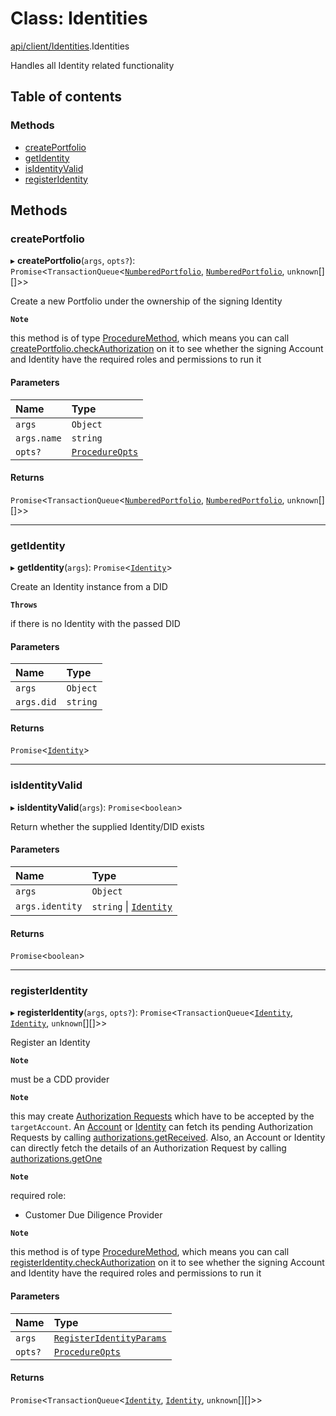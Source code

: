 # Class: Identities

[api/client/Identities](../wiki/api.client.Identities).Identities

Handles all Identity related functionality

## Table of contents

### Methods

- [createPortfolio](../wiki/api.client.Identities.Identities#createportfolio)
- [getIdentity](../wiki/api.client.Identities.Identities#getidentity)
- [isIdentityValid](../wiki/api.client.Identities.Identities#isidentityvalid)
- [registerIdentity](../wiki/api.client.Identities.Identities#registeridentity)

## Methods

### createPortfolio

▸ **createPortfolio**(`args`, `opts?`): `Promise`<`TransactionQueue`<[`NumberedPortfolio`](../wiki/api.entities.NumberedPortfolio.NumberedPortfolio), [`NumberedPortfolio`](../wiki/api.entities.NumberedPortfolio.NumberedPortfolio), `unknown`[][]\>\>

Create a new Portfolio under the ownership of the signing Identity

**`Note`**

 this method is of type [ProcedureMethod](../wiki/types.ProcedureMethod), which means you can call [createPortfolio.checkAuthorization](../wiki/types.ProcedureMethod#checkauthorization)
  on it to see whether the signing Account and Identity have the required roles and permissions to run it

#### Parameters

| Name | Type |
| :------ | :------ |
| `args` | `Object` |
| `args.name` | `string` |
| `opts?` | [`ProcedureOpts`](../wiki/types.ProcedureOpts) |

#### Returns

`Promise`<`TransactionQueue`<[`NumberedPortfolio`](../wiki/api.entities.NumberedPortfolio.NumberedPortfolio), [`NumberedPortfolio`](../wiki/api.entities.NumberedPortfolio.NumberedPortfolio), `unknown`[][]\>\>

___

### getIdentity

▸ **getIdentity**(`args`): `Promise`<[`Identity`](../wiki/api.entities.Identity.Identity)\>

Create an Identity instance from a DID

**`Throws`**

 if there is no Identity with the passed DID

#### Parameters

| Name | Type |
| :------ | :------ |
| `args` | `Object` |
| `args.did` | `string` |

#### Returns

`Promise`<[`Identity`](../wiki/api.entities.Identity.Identity)\>

___

### isIdentityValid

▸ **isIdentityValid**(`args`): `Promise`<`boolean`\>

Return whether the supplied Identity/DID exists

#### Parameters

| Name | Type |
| :------ | :------ |
| `args` | `Object` |
| `args.identity` | `string` \| [`Identity`](../wiki/api.entities.Identity.Identity) |

#### Returns

`Promise`<`boolean`\>

___

### registerIdentity

▸ **registerIdentity**(`args`, `opts?`): `Promise`<`TransactionQueue`<[`Identity`](../wiki/api.entities.Identity.Identity), [`Identity`](../wiki/api.entities.Identity.Identity), `unknown`[][]\>\>

Register an Identity

**`Note`**

 must be a CDD provider

**`Note`**

 this may create [Authorization Requests](../wiki/api.entities.AuthorizationRequest.AuthorizationRequest) which have to be accepted by the `targetAccount`.
  An [Account](../wiki/api.entities.Account.Account) or [Identity](../wiki/api.entities.Identity.Identity) can fetch its pending Authorization Requests by calling [authorizations.getReceived](../wiki/api.entities.common.namespaces.Authorizations.Authorizations#getreceived).
  Also, an Account or Identity can directly fetch the details of an Authorization Request by calling [authorizations.getOne](../wiki/api.entities.common.namespaces.Authorizations.Authorizations#getone)

**`Note`**

 required role:
  - Customer Due Diligence Provider

**`Note`**

 this method is of type [ProcedureMethod](../wiki/types.ProcedureMethod), which means you can call [registerIdentity.checkAuthorization](../wiki/types.ProcedureMethod#checkauthorization)
  on it to see whether the signing Account and Identity have the required roles and permissions to run it

#### Parameters

| Name | Type |
| :------ | :------ |
| `args` | [`RegisterIdentityParams`](../wiki/api.procedures.types.RegisterIdentityParams) |
| `opts?` | [`ProcedureOpts`](../wiki/types.ProcedureOpts) |

#### Returns

`Promise`<`TransactionQueue`<[`Identity`](../wiki/api.entities.Identity.Identity), [`Identity`](../wiki/api.entities.Identity.Identity), `unknown`[][]\>\>
